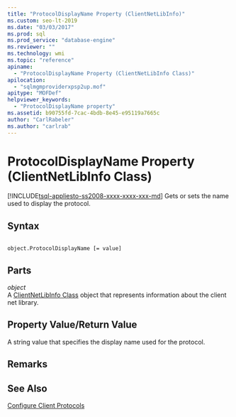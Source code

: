 ```yaml
---
title: "ProtocolDisplayName Property (ClientNetLibInfo)"
ms.custom: seo-lt-2019
ms.date: "03/03/2017"
ms.prod: sql
ms.prod_service: "database-engine"
ms.reviewer: ""
ms.technology: wmi
ms.topic: "reference"
apiname: 
  - "ProtocolDisplayName Property (ClientNetLibInfo Class)"
apilocation: 
  - "sqlmgmproviderxpsp2up.mof"
apitype: "MOFDef"
helpviewer_keywords: 
  - "ProtocolDisplayName property"
ms.assetid: b90755fd-7cac-4bdb-8e45-e95119a7665c
author: "CarlRabeler"
ms.author: "carlrab"
---
```

# ProtocolDisplayName Property (ClientNetLibInfo Class)
[!INCLUDE[tsql-appliesto-ss2008-xxxx-xxxx-xxx-md](../../../includes/tsql-appliesto-ss2008-xxxx-xxxx-xxx-md.md)]
  Gets or sets the name used to display the protocol.  
  
## Syntax  
  
```  
  
object.ProtocolDisplayName [= value]  
```  
  
## Parts  
 *object*  
 A [ClientNetLibInfo Class](../../../relational-databases/wmi-provider-configuration-classes/clientnetlibinfo-class/clientnetlibinfo-class.md) object that represents information about the client net library.  
  
## Property Value/Return Value  
 A string value that specifies the display name used for the protocol.  
  
## Remarks  
  
## See Also  
 [Configure Client Protocols](https://technet.microsoft.com/library/ms181035.aspx)  
  
  
